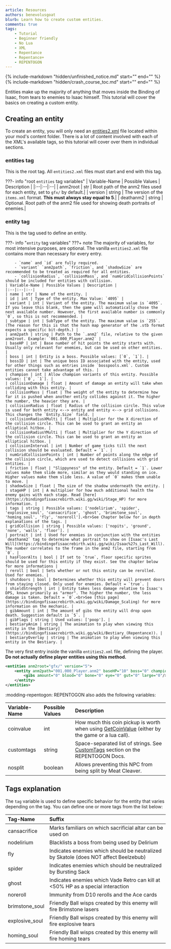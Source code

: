```yaml
---
article: Resources
authors: benevolusgoat
blurb: Learn how to create custom entities.
comments: true
tags:
    - Tutorial
    - Beginner friendly
    - No Lua
    - XML
    - Repentance
    - Repentance+
    - REPENTOGON
---
```


{% include-markdown "hidden/unfinished_notice.md" start="<!-- start -->" end="<!-- end -->" %}
{% include-markdown "hidden/crash_course_toc.md" start="<!-- start -->" end="<!-- end -->" %}

Entities make up the majority of anything that moves inside the Binding of Isaac, from tears to enemies to Isaac himself. This tutorial will cover the basics on creating a custom entity.

## Creating an entity
To create an entity, you will only need an [entities2.xml](https://wofsauge.github.io/IsaacDocs/rep/xml/entities2.html) file located within your mod's content folder. There is a lot of content involved with each of the XML's available tags, so this tutorial will cover over them in individual sections.

### entities tag
This is the root tag. All `entities2.xml` files must start and end with this tag.

???- info "root `entities` tag variables"
	| Variable-Name | Possible Values | Description |
	|:--|:--|:--|
	| anm2root | str | Root path of the anm2 files used for each entity, set to `gfx/` by default.|
	| version | string | The version of the `items.xml` format. **This must always stay equal to 5**.|
	| deathanm2 | string | Optional. Root path of the anm2 file used for showing death portraits of enemies.|

### entity tag
This is the tag used to define an entity.

???- info "`entity` tag variables"
	???+ note
		The majority of variables, for most intensive purposes, are optional. The vanilla `entities2.xml` file contains more than necessary for every entry.

		- `name` and `id` are fully required.
		- `variant` `anm2path`, `friction`, and `shadowSize` are recommended to be treated as required for all entities.
		- `collisionRadius`, `collisionMass`, and `numGridCollisionPoints` should be included for entities with collision.
	| Variable-Name | Possible Values | Description |
	|:--|:--|:--|
	| name | str | Name of the entity. |
	| id | int | Type of the entity. Max Value: `4095` |
	| variant | int | Variant of the entity. The maximum value is `4095`. If you leave this blank, then the game will automatically chose the next available number. However, the first available number is commonly `0`, so this is not recommended. |
	| subtype | int | SubType of the entity. The maximum value is `255`. (The reason for this is that the hash map generator of the .stb format expects a specific bit-depth.) |
	| anm2path | string | Path to the `.anm2` file, relative to the given anm2root. Example: `001.000_Player.anm2` |
	| baseHP | int | Base number of hit points the entity starts with. Usually only relevant for enemies, but can be used on other entities. |
	| boss | int | Entity is a boss. Possible values: [`0`, `1`]. |
	| bossID | int | The unique boss ID associated with the entity, used for other things such as entries inside `bosspools.xml`. Custom entities cannot take advantage of this. |
	| champion | int | Allow champion variants of this entity. Possible values: [`0`, `1`]. |
	| collisionDamage | float | Amount of damage an entity will take when colliding with this entity. |
	| collisionMass | float | The weight of the entity to determine how far it is pushed when another entity collides against it. The higher the number, the heavier they are. |
	| collisionRadius | float | Radius of the collision circle. This value is used for both entity <--> entity and entity <--> grid collisions. This changes the `Entity.Size` field. |
	| collisionRadiusXMulti | float | Multiplier for the X direction of the collision circle. This can be used to grant an entity an elliptical hitbox. |
	| collisionRadiusYMulti | float | Multiplier for the Y direction of the collision circle. This can be used to grant an entity an elliptical hitbox. |
	| collisionInterval | int | Number of game ticks till the next collision should be evaluated. Default = `1`. |
	| numGridCollisionPoints | int | Number of points along the edge of the collision circle, which are used to detect collisions with grid entities. |
	| friction | float | "Slippyness" of the entity. Default = `1`. Lower values make them slide more, similar as they would standing on ice. Higher values make them slide less. A value of `0` makes them unable to move. |
	| shadowSize | float | The size of the shadow underneath the entity. |
	| stageHP | int | A multiplier for how much additional health the enemy gains with each stage. Read [here](https://bindingofisaacrebirth.wiki.gg/wiki/Stage_HP) for more information. |
	| tags | string | Possible values: ['nodelirium', 'spider', 'explosive_soul', 'cansacrifice', 'ghost', 'brimstone_soul', 'homing_soul', 'fly', 'noreroll'].<br>See Chapter below for in depth explanations of the tags. |
	| gridCollision | string | Possible values: ['nopits', 'ground', 'none', 'walls', 'floor']. |
	| portrait | int | Used for enemies in conjunction with the entities `deathanm2` tag to determine what portrait to show on [Isaac's Last Will](https://bindingofisaacrebirth.wiki.gg/wiki/Isaac%27s_Last_Will). The number correlates to the frame in the anm2 file, starting from `0`. |
	| hasFloorAlts | bool | If set to `true`, floor specific sprites should be used for this entity if they exist. See the chapter below for more informations |
	| reroll | bool | Sets whether or not this entity can be rerolled. Used for enemies. |
	| shutdoors | bool | Determines whether this entity will prevent doors from staying closed. Only used for enemies. Default = `true`. |
	| shieldStrength | int | Entity takes less damage relative to Isaac's DPS, known primarily as "armor". The higher the number, the less damage is taken. Default = `0`.<br>See [this page](https://bindingofisaacrebirth.wiki.gg/wiki/Damage_Scaling) for more information on the mechanic. |
	| gibAmount | int | The amount of gibs the entity will drop upon death. Suggestion default is `5`. |
	| gibFlags | string | Used values: ['poop']. |
	| bestiaryAnim | string | The animation to play when viewing this entity in the [Bestiary](https://bindingofisaacrebirth.wiki.gg/wiki/Bestiary_(Repentance)). |
	| bestiaryOverlay | string | The animation to play when viewing this entity in the Bestiary. |

The very first entry inside the vanilla `entities2.xml` file, defining the player. **Do not actually define player entities using this method.**
```XML
<entities anm2root="gfx/" version="5">
	<entity anm2path="001.000_Player.anm2" baseHP="10" boss="0" champion="0" collisionDamage="0" collisionMass="5" collisionRadius="10" friction="1" id="1" name="Player" numGridCollisionPoints="40" shadowSize="16" stageHP="0" variant="0">
        <gibs amount="0" blood="0" bone="0" eye="0" gut="0" large="0"/>
    </entity>
</entities>
```

:modding-repentogon: REPENTOGON also adds the following variables:

| Variable-Name | Possible Values | Description |
|:--|:--|:--|
| coinvalue | int | How much this coin pickup is worth when using [GetCoinValue](wofsauge.github.io/IsaacDocs/rep/EntityPickup.html#getcoinvalue) (either by the game or a lua call). |
| customtags | string | Space-separated list of strings. See [CustomTags](https://repentogon.com/xml/entities.html#customtags) section on the REPENTOGON Docs. |
| nosplit | boolean | Allows preventing this NPC from being split by Meat Cleaver. |

## Tags explanation

The `tag` variable is used to define specific behavior for the entity that varies depending on the tag. You can define one or more tags from the list below:

| Tag-Name | Suffix |
|:--|:--|
|cansacrifice| Marks familiars on which sacrificial altar can be used on|
|nodelirium| Blacklists a boss from being used by Delirium|
|fly|Indicates enemies which should be neutralized by Skatole (does NOT affect Beelzebub)|
|spider|Indicates enemies which should be neutralized by Bursting Sack|
|ghost|Indicates enemies which Vade Retro can kill at <50% HP as a special interaction|
|noreroll| Immunity from D10 rerolls and the Ace cards|
|brimstone_soul| Friendly Ball wisps created by this enemy will fire Brimstone lasers|
|explosive_soul| Friendly Ball wisps created by this enemy will fire explosive tears|
|homing_soul| Friendly Ball wisps created by this enemy will fire homing tears|
